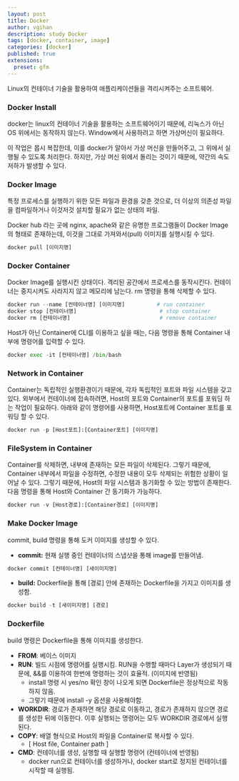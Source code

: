 ```yaml
---
layout: post
title: Docker
author: vgihan
description: study Docker
tags: [docker, container, image]
categories: [docker]
published: true
extensions:
  preset: gfm
---
```


Linux의 컨테이너 기술을 활용하여 애플리케이션들을 격리시켜주는 소프트웨어.

### Docker Install

docker는 linux의 컨테이너 기술을 활용하는 소프트웨어이기 때문에, 리눅스가 아닌 OS 위에서는 동작하지 않는다. Window에서 사용하려고 하면 가상머신이 필요하다.

이 작업은 몹시 복잡한데, 이를 docker가 알아서 가상 머신을 만들어주고, 그 위에서 실행될 수 있도록 처리한다. 하지만, 가상 머신 위에서 돌리는 것이기 때문에, 약간의 속도 저하가 발생할 수 있다.

### Docker Image

특정 프로세스를 실행하기 위한 모든 파일과 환경을 갖춘 것으로, 더 이상의 의존성 파일을 컴파일하거나 이것저것 설치할 필요가 없는 상태의 파일.

Docker hub 라는 곳에 nginx, apache와 같은 유명한 프로그램들이 Docker Image의 형태로 존재하는데, 이것을 그대로 가져와서(pull) 이미지를 실행시킬 수 있다.

```python
docker pull [이미지명]
```

### Docker Container

Docker Image를 실행시킨 상태이다. 격리된 공간에서 프로세스를 동작시킨다. 컨테이너는 중지시켜도 사라지지 않고 메모리에 남는다. rm 명령을 통해 삭제할 수 있다.

```python
docker run --name [컨테이너명] [이미지명]          # run container
docker stop [컨테이너명]                          # stop container
docker rm [컨테이너명]                            # remove container
```

Host가 아닌 Container에 CLI를 이용하고 싶을 때는, 다음 명령을 통해 Container 내부에 명령어를 입력할 수 있다.

```python
docker exec -it [컨테이너명] /bin/bash
```

### Network in Container

Container는 독립적인 실행환경이기 때문에, 각자 독립적인 포트와 파일 시스템을 갖고 있다. 외부에서 컨테이너에 접속하려면, Host의 포트와 Container의 포트를 포워딩 하는 작업이 필요하다. 아래와 같이 명령어를 사용하면, Host포트에 Container 포트를 포워딩 할 수 있다.

```python
docker run -p [Host포트]:[Container포트] [이미지명]
```

### FileSystem in Container

Container를 삭제하면, 내부에 존재하는 모든 파일이 삭제된다. 그렇기 때문에, Container 내부에서 파일을 수정하면, 수정한 내용이 모두 삭제되는 위험한 상황이 일어날 수 있다. 그렇기 때문에, Host의 파일 시스템과 동기화할 수 있는 방법이 존재한다. 다음 명령을 통해 Host와 Container 간 동기화가 가능하다.

```python
docker run -v [Host경로]:[Container경로] [이미지명]
```

### Make Docker Image

commit, build 명령을 통해 도커 이미지를 생성할 수 있다.

- **commit:** 현재 실행 중인 컨테이너의 스냅샷을 통해 image를 만들어냄.

```python
docker commit [컨테이너명] [새이미지명]
```

- **build:** Dockerfile을 통해 [경로] 안에 존재하는 Dockerfile을 가지고 이미지를 생성함.

```python
docker build -t [새이미지명] [경로]
```

### Dockerfile

build 명령은 Dockerfile을 통해 이미지를 생성한다.

- **FROM**: 베이스 이미지
- **RUN**: 빌드 시점에 명령어를 실행시킴. RUN을 수행할 때마다 Layer가 생성되기 때문에, &&를 이용하여 한번에 명령하는 것이 효율적. (이미지에 반영됨)
  - install 명령 시 yes/no 확인 창이 나오게 되면 Dockerfile은 정상적으로 작동하지 않음.
  - 그렇기 때문에 install -y 옵션을 사용해야함.
- **WORKDIR**: 경로가 존재하면 해당 경로로 이동하고, 경로가 존재하지 않으면 경로를 생성한 뒤에 이동한다. 이후 실행되는 명령어는 모두 WORKDIR 경로에서 실행된다.
- **COPY**: 배열 형식으로 Host의 파일을 Container로 복사할 수 있다.
  - [ Host file, Container path ]
- **CMD**: 컨테이너를 생성, 실행할 때 실행할 명령어 (컨테이너에 반영됨)
  - docker run으로 컨테이너를 생성하거나, docker start로 정지된 컨테이너를 시작할 때 실행됨.

